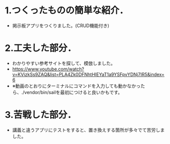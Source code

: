 # 1.つくったものの簡単な紹介．
- 掲示板アプリをつくりました。(CRUD機能付き)
# 2.工夫した部分．
- わかりやすい参考サイトを探して、模倣しました。
- https://www.youtube.com/watch?v=KVizkSs9ZAQ&list=PLA4Zk0DFNhtHIEYaT1a9YSFpvYDNj7IR5&index=6
- ※動画のとおりにターミナルにコマンドを入力しても動かなかったら、./vendor/bin/sailを最初につけると良いかもです。
# 3.苦戦した部分．
- 講義と違うアプリにテストをすると、置き換えする箇所が多々でて苦労しました。
